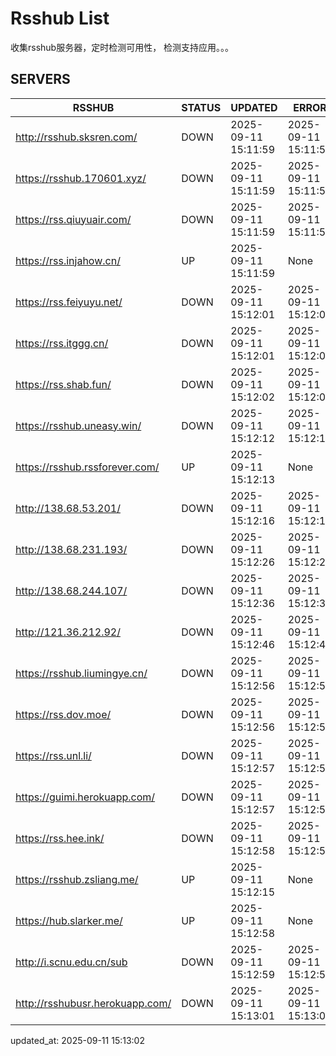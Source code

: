 # Rsshub List

收集rsshub服务器，定时检测可用性， 检测支持应用。。。


## SERVERS

|  RSSHUB   | STATUS  | UPDATED  | ERROR  | TWITTER |  
|  ----  | ----  | ----  | ----  | ---- |  
| http://rsshub.sksren.com/ | DOWN | 2025-09-11 15:11:59 | 2025-09-11 15:11:59 |  
| https://rsshub.170601.xyz/ | DOWN | 2025-09-11 15:11:59 | 2025-09-11 15:11:59 |  
| https://rss.qiuyuair.com/ | DOWN | 2025-09-11 15:11:59 | 2025-09-11 15:11:59 |  
| https://rss.injahow.cn/ | UP | 2025-09-11 15:11:59 | None ||  
| https://rss.feiyuyu.net/ | DOWN | 2025-09-11 15:12:01 | 2025-09-11 15:12:01 |  
| https://rss.itggg.cn/ | DOWN | 2025-09-11 15:12:01 | 2025-09-11 15:12:01 |  
| https://rss.shab.fun/ | DOWN | 2025-09-11 15:12:02 | 2025-09-11 15:12:02 |  
| https://rsshub.uneasy.win/ | DOWN | 2025-09-11 15:12:12 | 2025-09-11 15:12:12 |  
| https://rsshub.rssforever.com/ | UP | 2025-09-11 15:12:13 | None ||  
| http://138.68.53.201/ | DOWN | 2025-09-11 15:12:16 | 2025-09-11 15:12:16 |  
| http://138.68.231.193/ | DOWN | 2025-09-11 15:12:26 | 2025-09-11 15:12:26 |  
| http://138.68.244.107/ | DOWN | 2025-09-11 15:12:36 | 2025-09-11 15:12:36 |  
| http://121.36.212.92/ | DOWN | 2025-09-11 15:12:46 | 2025-09-11 15:12:46 |  
| https://rsshub.liumingye.cn/ | DOWN | 2025-09-11 15:12:56 | 2025-09-11 15:12:56 |  
| https://rss.dov.moe/ | DOWN | 2025-09-11 15:12:56 | 2025-09-11 15:12:56 |  
| https://rss.unl.li/ | DOWN | 2025-09-11 15:12:57 | 2025-09-11 15:12:57 |  
| https://guimi.herokuapp.com/ | DOWN | 2025-09-11 15:12:57 | 2025-09-11 15:12:57 |  
| https://rss.hee.ink/ | DOWN | 2025-09-11 15:12:58 | 2025-09-11 15:12:58 |  
| https://rsshub.zsliang.me/ | UP | 2025-09-11 15:12:15 | None |OK|  
| https://hub.slarker.me/ | UP | 2025-09-11 15:12:58 | None ||  
| http://i.scnu.edu.cn/sub | DOWN | 2025-09-11 15:12:59 | 2025-09-11 15:12:59 |  
| http://rsshubusr.herokuapp.com/ | DOWN | 2025-09-11 15:13:01 | 2025-09-11 15:13:01 |  
  

updated_at: 2025-09-11 15:13:02  
